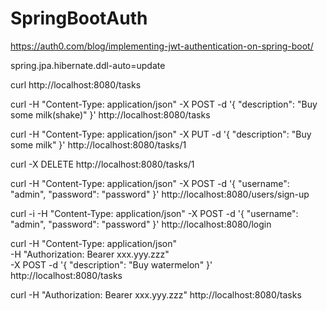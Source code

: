 # SpringBootAuth

https://auth0.com/blog/implementing-jwt-authentication-on-spring-boot/

spring.jpa.hibernate.ddl-auto=update

curl http://localhost:8080/tasks

curl -H "Content-Type: application/json" -X POST -d '{
    "description": "Buy some milk(shake)"
}'  http://localhost:8080/tasks

curl -H "Content-Type: application/json" -X PUT -d '{
    "description": "Buy some milk"
}'  http://localhost:8080/tasks/1

curl -X DELETE http://localhost:8080/tasks/1

curl -H "Content-Type: application/json" -X POST -d '{
    "username": "admin",
    "password": "password"
}' http://localhost:8080/users/sign-up

curl -i -H "Content-Type: application/json" -X POST -d '{
    "username": "admin",
    "password": "password"
}' http://localhost:8080/login

curl -H "Content-Type: application/json" \
-H "Authorization: Bearer xxx.yyy.zzz" \
-X POST -d '{
    "description": "Buy watermelon"
}'  http://localhost:8080/tasks

curl -H "Authorization: Bearer xxx.yyy.zzz" http://localhost:8080/tasks
